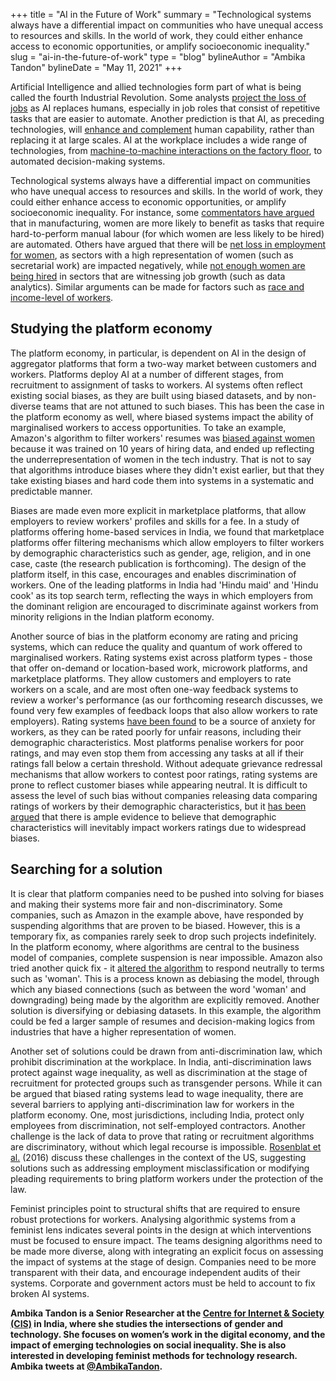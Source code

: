 +++
title = "AI in the Future of Work"
summary = "Technological systems always have a differential impact on communities who have unequal access to resources and skills. In the world of work, they could either enhance access to economic opportunities, or amplify socioeconomic inequality."
slug = "ai-in-the-future-of-work"
type = "blog"
bylineAuthor = "Ambika Tandon"
bylineDate = "May 11, 2021"
+++

Artificial Intelligence and allied technologies form part of what is being called the fourth Industrial Revolution. Some analysts [project the loss of jobs](https://workofthefuturecongress.mit.edu/wp-content/uploads/2019/06/w25682.pdf) as AI replaces humans, especially in job roles that consist of repetitive tasks that are easier to automate. Another prediction is that AI, as preceding technologies, will [enhance and complement](https://www.ilo.org/wcmsp5/groups/public/---dgreports/---cabinet/documents/publication/wcms_647306.pdf) human capability, rather than replacing it at large scales. AI at the workplace includes a wide range of technologies, from [machine-to-machine interactions on the factory floor](https://www.infosys.com/human-amplification/Documents/manufacturing-ai-perspective.pdf), to automated decision-making systems.

Technological systems always have a differential impact on communities who have unequal access to resources and skills. In the world of work, they could either enhance access to economic opportunities, or amplify socioeconomic inequality. For instance, some [commentators have argued](https://cis-india.org/internet-governance/blog/harsh-bajpai-ambika-tandon-and-amber-sinha-february-8-2019-the-future-of-work-in-automotive-sector-in-india) that in manufacturing, women are more likely to benefit as tasks that require hard-to-perform manual labour (for which women are less likely to be hired) are automated. Others have argued that there will be [net loss in employment for women](https://www.mckinsey.com/featured-insights/gender-equality/the-future-of-women-at-work-transitions-in-the-age-of-automation), as sectors with a high representation of women (such as secretarial work) are impacted negatively, while [not enough women are being hired](https://www.weforum.org/agenda/2018/12/artificial-intelligence-ai-gender-gap-workplace/) in sectors that are witnessing job growth (such as data analytics). Similar arguments can be made for factors such as [race and income-level of workers](https://www.businessinsider.in/strategy/news/artificial-intelligence-is-slated-to-disrupt-4-5-million-jobs-for-african-americans-who-have-a-10-greater-likelihood-of-automation-based-job-loss-than-other-workers/articleshow/71483509.cms).

## Studying the platform economy

The platform economy, in particular, is dependent on AI in the design of aggregator platforms that form a two-way market between customers and workers. Platforms deploy AI at a number of different stages, from recruitment to assignment of tasks to workers. AI systems often reflect existing social biases, as they are built using biased datasets, and by non-diverse teams that are not attuned to such biases. This has been the case in the platform economy as well, where biased systems impact the ability of marginalised workers to access opportunities. To take an example, Amazon's algorithm to filter workers' resumes was [biased against women](https://www.reuters.com/article/us-amazon-com-jobs-automation-insight-idUSKCN1MK08G) because it was trained on 10 years of hiring data, and ended up reflecting the underrepresentation of women in the tech industry. That is not to say that algorithms introduce biases where they didn't exist earlier, but that they take existing biases and hard code them into systems in a systematic and predictable manner.

Biases are made even more explicit in marketplace platforms, that allow employers to review workers' profiles and skills for a fee. In a study of platforms offering home-based services in India, we found that marketplace platforms offer filtering mechanisms which allow employers to filter workers by demographic characteristics such as gender, age, religion, and in one case, caste (the research publication is forthcoming). The design of the platform itself, in this case, encourages and enables discrimination of workers. One of the leading platforms in India had 'Hindu maid' and 'Hindu cook' as its top search term, reflecting the ways in which employers from the dominant religion are encouraged to discriminate against workers from minority religions in the Indian platform economy.

Another source of bias in the platform economy are rating and pricing systems, which can reduce the quality and quantum of work offered to marginalised workers. Rating systems exist across platform types - those that offer on-demand or location-based work, microwork platforms, and marketplace platforms. They allow customers and employers to rate workers on a scale, and are most often one-way feedback systems to review a worker's performance (as our forthcoming research discusses, we found very few examples of feedback loops that also allow workers to rate employers). Rating systems [have been found](https://datasociety.net/pubs/ia/Discriminating_Tastes_Customer_Ratings_as_Vehicles_for_Bias.pdf) to be a source of anxiety for workers, as they can be rated poorly for unfair reasons, including their demographic characteristics. Most platforms penalise workers for poor ratings, and may even stop them from accessing any tasks at all if their ratings fall below a certain threshold. Without adequate grievance redressal mechanisms that allow workers to contest poor ratings, rating systems are prone to reflect customer biases while appearing neutral. It is difficult to assess the level of such bias without companies releasing data comparing ratings of workers by their demographic characteristics, but it [has been argued](https://datasociety.net/pubs/ia/Discriminating_Tastes_Customer_Ratings_as_Vehicles_for_Bias.pdf) that there is ample evidence to believe that demographic characteristics will inevitably impact workers ratings due to widespread biases.

## Searching for a solution

It is clear that platform companies need to be pushed into solving for biases and making their systems more fair and non-discriminatory. Some companies, such as Amazon in the example above, have responded by suspending algorithms that are proven to be biased. However, this is a temporary fix, as companies rarely seek to drop such projects indefinitely. In the platform economy, where algorithms are central to the business model of companies, complete suspension is near impossible. Amazon also tried another quick fix - it [altered the algorithm](https://www.reuters.com/article/us-amazon-com-jobs-automation-insight-idUSKCN1MK08G) to respond neutrally to terms such as 'woman'. This is a process known as debiasing the model, through which any biased connections (such as between the word 'woman' and downgrading) being made by the algorithm are explicitly removed. Another solution is diversifying or debiasing datasets. In this example, the algorithm could be fed a larger sample of resumes and decision-making logics from industries that have a higher representation of women.

Another set of solutions could be drawn from anti-discrimination law, which prohibit discrimination at the workplace. In India, anti-discrimination laws protect against wage inequality, as well as discrimination at the stage of recruitment for protected groups such as transgender persons. While it can be argued that biased rating systems lead to wage inequality, there are several barriers to applying anti-discrimination law for workers in the platform economy. One, most jurisdictions, including India, protect only employees from discrimination, not self-employed contractors. Another challenge is the lack of data to prove that rating or recruitment algorithms are discriminatory, without which legal recourse is impossible. [Rosenblat et al.](https://datasociety.net/pubs/ia/Discriminating_Tastes_Customer_Ratings_as_Vehicles_for_Bias.pdf) (2016) discuss these challenges in the context of the US, suggesting solutions such as addressing employment misclassification or modifying pleading requirements to bring platform workers under the protection of the law.

Feminist principles point to structural shifts that are required to ensure robust protections for workers. Analysing algorithmic systems from a feminist lens indicates several points in the design at which interventions must be focused to ensure impact. The teams designing algorithms need to be made more diverse, along with integrating an explicit focus on assessing the impact of systems at the stage of design. Companies need to be more transparent with their data, and encourage independent audits of their systems. Corporate and government actors must be held to account to fix broken AI systems.

**Ambika Tandon is a Senior Researcher at the [Centre for Internet & Society (CIS)](https://cis-india.org) in India, where she studies the intersections of gender and technology. She focuses on women’s work in the digital economy, and the impact of emerging technologies on social inequality. She is also interested in developing feminist methods for technology research. Ambika tweets at [@AmbikaTandon](https://twitter.com/AmbikaTandon).**